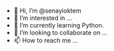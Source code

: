 - 👋 Hi, I’m @senayioktem
- 👀 I’m interested in ...
- 🌱 I’m currently learning Python.
- 💞️ I’m looking to collaborate on ...
- 📫 How to reach me ...

<!---
senayioktem/senayioktem is a ✨ special ✨ repository because its `README.md` (this file) appears on your GitHub profile.
You can click the Preview link to take a look at your changes.
--->
